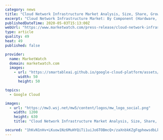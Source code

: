 ```yaml
---
category: news
title: "Cloud Network Infrastructure Market Analysis, Size, Share, Growth, Trends, and Forecast 2018-2023"
excerpt: "Cloud Network Infrastructure Market: By Component (Hardware, Services), Deployment (Public, Private and Hybrid),"
publishedDateTime: 2020-05-03T15:13:00Z
webUrl: "https://www.marketwatch.com/press-release/cloud-network-infrastructure-market-analysis-size-share-growth-trends-and-forecast-2018-2023-2020-05-03"
type: article
quality: 49
heat: 49
published: false

provider:
  name: MarketWatch
  domain: marketwatch.com
  images:
    - url: "https://smartableai.github.io/google-cloud-platform/assets/images/organizations/marketwatch.com-50x50.jpg"
      width: 50
      height: 50

topics:
  - Google Cloud

images:
  - url: "https://mw3.wsj.net/mw5/content/logos/mw_logo_social.png"
    width: 1200
    height: 630
    title: "Cloud Network Infrastructure Market Analysis, Size, Share, Growth, Trends, and Forecast 2018-2023"

secured: "1hKvN1nHv+LKuow1Nz6MuHYQiTi1uiJo6TOBmcQ+/zaXnbkKZgFqphewsdbLkp3DouUjDKzyxx2l95Z6jIZcduElVvGMckCAfBAw/6fipeHNsApCqj3Ghydf223My5WkH9IyKCieiV32IZA7z15Byn2ujnNNmtNjzwGGwT9caqN0/x86BlmuOhn8r2LCuL1ArXZsBgajbhGhtkhNokUhy1BFZoqWFAyp7z/Dc2UxvO4b/yIJq9+EDrNyG2EoECaGTFwhc5uoLeioIsAhbbltXbsd+nIu19ToRw3EBkpybANERs1Rre7pFeNO7fqpMNLR;Bzm3Ngzio8TaLVyxmLiX8w=="
---
```



